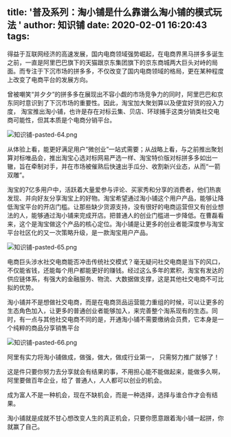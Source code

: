title: '普及系列：淘小铺是什么靠谱么淘小铺的模式玩法 '
author: 知识铺
date: 2020-02-01 16:20:43
tags:
---
得益于互联网经济的高速发展，国内电商领域强势崛起，在电商界黑马拼多多诞生之前，一直是阿里巴巴旗下的天猫跟京东集团旗下的京东商城两大巨头对峙的局面。而专注于下沉市场的拼多多，不仅改变了国内电商领域的格局，更在某种程度上改变了电商平台的发展方向。

曾被嘲笑“并夕夕”的拼多多在展现出不容小觑的市场竞争力的同时，阿里巴巴和京东同时意识到了下沉市场的重要性。因此，淘宝加大聚划算以及便宜好货的投入力度， 淘宝推出淘小铺，也许是存在对标云集、贝店、环球捕手这类分销类社交电商可能性，但其本质是个电商分销平台。

![知识铺-pasted-64.png](https:\/\/blog.zshipu.com/txp/images/pasted-64.png)

从体验上看，能更好满足用户“微创业”一站式需要；从战略上看，与之前推出聚划算对标唯品会，推出淘宝心选对标网易严选一样、淘宝特价版对标拼多多如出一辙，旨在牵制对手，并在市场被催熟后快速出手瓜分、收割新兴业态，从而“一箭双雕”。

淘宝的7亿多用户中，活跃着大量爱参与评论、买家秀和分享的消费者，他们热衷发现、并向好友分享淘宝上的好物。淘宝希望通过淘小铺这个用户产品，能够让降低淘宝平台的开店门槛。让那些缺少货源支持，没有很好的电商运营但又有创业想法的人，能够通过淘小铺来完成开店。把普通人的创业门槛进一步降低。在曹磊看来，这个是淘宝做这个产品的核心定位。淘小铺是让更多的创业者能深度参与淘宝平台社区化的又一次策略升级，是一款淘宝用户产品。


![知识铺-pasted-65.png](https:\/\/blog.zshipu.com/txp/images/pasted-65.png)

电商巨头涉水社交电商能否冲击传统社交模式？毫无疑问社交电商是当下的风口，不仅能省钱，还能每个用户都能更好的赚钱。经过这么多年的累积，淘宝有发达的供应链体系，有强大的金融服务、物流、大数据做支撑，这是其他社交电商不可比拟的优势。

淘小铺并不是想做社交电商，而是在电商货品运营能力重组的时候，可以让更多的生态角色加入，让更多的普通创业者能够加入，来完善整个淘系现有的生态。同时，有一点与其他社交电商不同的是，开通淘小铺不需要缴纳会员费，它本身是一个纯粹的商品分享销售平台

![知识铺-pasted-66.png](https:\/\/blog.zshipu.com/txp/images/pasted-66.png)

阿里有实力将淘小铺做成，做强，做大，做成行业第一， 只需努力推广就够了！

这是件只要你努力去分享就会有结果的事，不用担心能不能做起来，能做多久啊，阿里要做百年企业，给了 普通人，人人都可以创业的机会。

成为富人不是一种机会，现在不缺机会，而是一种选择，选择与谁合作才会有结果。

淘小铺就是成就不甘心想改变人生的真正机会，只要你愿意跟着淘小铺一起拼，你就赢了自己。
